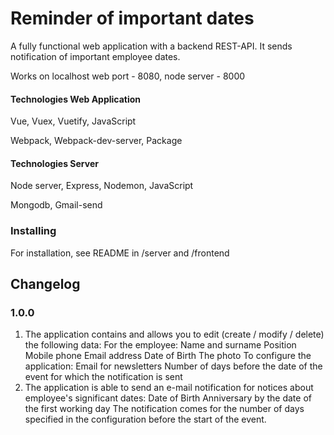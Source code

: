# Reminder of important dates

A fully functional web application with a backend REST-API. It sends notification of important employee dates.

Works on localhost web port - 8080, node server - 8000

#### Technologies Web Application

Vue, Vuex, Vuetify, JavaScript

Webpack, Webpack-dev-server, Package

#### Technologies Server

Node server, Express, Nodemon, JavaScript

Mongodb, Gmail-send


### Installing

For installation, see README in /server and /frontend

## Changelog

### 1.0.0 
1. The application contains and allows you to edit (create / modify / delete) the following data:
For the employee:
Name and surname
Position
Mobile phone
Email address
Date of Birth
The photo
To configure the application:
Email for newsletters
Number of days before the date of the event for which the notification is sent
2. The application is able to send an e-mail notification for notices about employee's significant dates:
Date of Birth
Anniversary by the date of the first working day
The notification comes for the number of days specified in the configuration before the start of the event.
